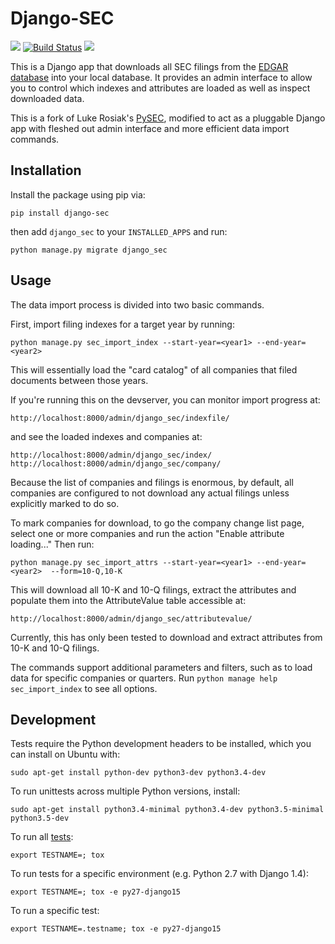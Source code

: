 Django-SEC
==========

[![](https://img.shields.io/pypi/v/django-sec.svg)](https://pypi.python.org/pypi/django-sec) [![Build Status](https://img.shields.io/travis/chrisspen/django-sec.svg?branch=master)](https://travis-ci.org/chrisspen/django-sec) [![](https://pyup.io/repos/github/chrisspen/django-sec/shield.svg)](https://pyup.io/repos/github/chrisspen/django-sec)

This is a Django app that downloads all SEC filings from the [EDGAR database](https://www.sec.gov/edgar/searchedgar/accessing-edgar-data.htm)
into your local database. It provides an admin interface to allow you to
control which indexes and attributes are loaded as well as inspect downloaded
data.

This is a fork of Luke Rosiak's [PySEC](https://github.com/lukerosiak/pysec),
modified to act as a pluggable Django app with fleshed out admin interface and
more efficient data import commands.

Installation
------------

Install the package using pip via:

    pip install django-sec

then add `django_sec` to your `INSTALLED_APPS` and run:

    python manage.py migrate django_sec

Usage
-----

The data import process is divided into two basic commands.

First, import filing indexes for a target year by running:

    python manage.py sec_import_index --start-year=<year1> --end-year=<year2>
    
This will essentially load the "card catalog" of all companies that filed
documents between those years.

If you're running this on the devserver, you can monitor import progress at:

    http://localhost:8000/admin/django_sec/indexfile/
    
and see the loaded indexes and companies at:

    http://localhost:8000/admin/django_sec/index/
    http://localhost:8000/admin/django_sec/company/

Because the list of companies and filings is enormous, by default, all
companies are configured to not download any actual filings
unless explicitly marked to do so.

To mark companies for download, to go the
company change list page, select one or more companies and run the action
"Enable attribute loading..." Then run:

    python manage.py sec_import_attrs --start-year=<year1> --end-year=<year2>  --form=10-Q,10-K
    
This will download all 10-K and 10-Q filings, extract the attributes and populate
them into the AttributeValue table accessible at:

    http://localhost:8000/admin/django_sec/attributevalue/

Currently, this has only been tested to download and extract attributes from
10-K and 10-Q filings.

The commands support additional parameters and filters, such as to load data
for specific companies or quarters. Run `python manage help sec_import_index`
to see all options.

Development
-----------

Tests require the Python development headers to be installed, which you can install on Ubuntu with:

    sudo apt-get install python-dev python3-dev python3.4-dev

To run unittests across multiple Python versions, install:

    sudo apt-get install python3.4-minimal python3.4-dev python3.5-minimal python3.5-dev

To run all [tests](http://tox.readthedocs.org/en/latest/):

    export TESTNAME=; tox

To run tests for a specific environment (e.g. Python 2.7 with Django 1.4):
    
    export TESTNAME=; tox -e py27-django15

To run a specific test:
    
    export TESTNAME=.testname; tox -e py27-django15
    